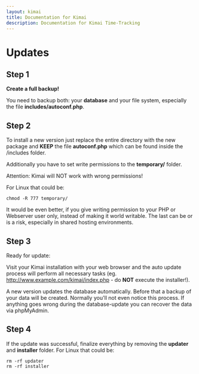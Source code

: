 ```yaml
---
layout: kimai
title: Documentation for Kimai
description: Documentation for Kimai Time-Tracking
---
```

# Updates

## Step 1

**Create a full backup!** 

You need to backup both: your **database** and your file system, especially the file **includes/autoconf.php**.

## Step 2

To install a new version just replace the entire directory with the new package and **KEEP** the file **autoconf.php** which can be found inside the /includes folder.

Additionally you have to set write permissions to the **temporary/** folder.

Attention: Kimai will NOT work with wrong permissions!

For Linux that could be:

```
chmod -R 777 temporary/
```
It would be even better, if you give writing permission to your PHP or Webserver user only, instead of making it world writable. The last can be or is a risk, especially in shared hosting environments.

## Step 3

Ready for update:

Visit your Kimai installation with your web browser and the auto update process will perform all necessary tasks
(eg. http://www.example.com/kimai/index.php - do **NOT** execute the installer!).

A new version updates the database automatically. Before that a backup of your data will be created. Normally you'll not even notice this process. If anything goes wrong during the database-update you can recover the data via phpMyAdmin.


## Step 4

If the update was successful, finalize everything by removing the **updater** and **installer** folder.
For Linux that could be:

```
rm -rf updater
rm -rf installer
```
